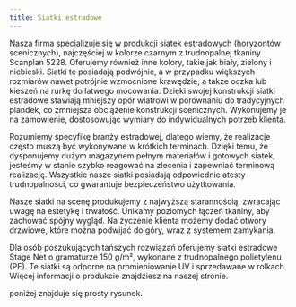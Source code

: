 ```yaml
---
title: Siatki estradowe
---
```


Nasza firma specjalizuje się w produkcji siatek estradowych (horyzontów
scenicznych), najczęściej w kolorze czarnym z trudnopalnej tkaniny
Scanplan 5228. Oferujemy również inne kolory, takie jak biały, zielony i
niebieski. Siatki te posiadają podwójnie, a w przypadku większych rozmiarów
nawet potrójnie wzmocnione krawędzie, a także oczka lub kieszeń na rurkę do
łatwego mocowania. Dzięki swojej konstrukcji siatki estradowe stawiają mniejszy
opór wiatrowi w porównaniu do tradycyjnych plandek, co zmniejsza obciążenie
konstrukcji scenicznych. Wykonujemy je na zamówienie, dostosowując wymiary do
indywidualnych potrzeb klienta.

Rozumiemy specyfikę branży estradowej, dlatego wiemy, że realizacje często muszą
być wykonywane w krótkich terminach. Dzięki temu, że dysponujemy dużym magazynem
pełnym materiałów i gotowych siatek, jesteśmy w stanie szybko reagować na
zlecenia i zapewniać terminową realizację. Wszystkie nasze siatki posiadają
odpowiednie atesty trudnopalności, co gwarantuje bezpieczeństwo użytkowania.

Nasze siatki na scenę produkujemy z najwyższą starannością, zwracając uwagę na
estetykę i trwałość. Unikamy poziomych łączeń tkaniny, aby zachować spójny
wygląd. Na życzenie klienta możemy dodać otwory drzwiowe, które można podwijać
do góry, wraz z systemem zamykania.

Dla osób poszukujących tańszych rozwiązań oferujemy siatki estradowe Stage Net o
gramaturze 150 g/m², wykonane z trudnopalnego polietylenu (PE). Te siatki są
odporne na promieniowanie UV i sprzedawane w rolkach. Więcej informacji o
produkcie znajdziesz na naszej stronie.

poniżej znajduje się prosty rysunek.
